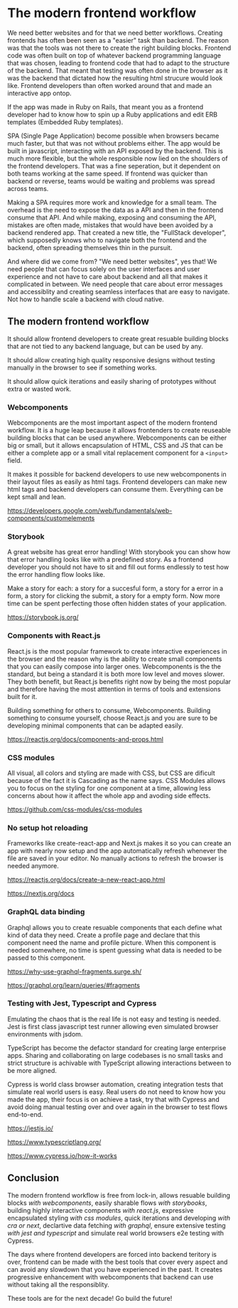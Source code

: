 # The modern frontend workflow

We need better websites and for that we need better workflows. Creating frontends has often been seen as a "easier" task than backend. The reason was that the tools was not there to create the right building blocks. Frontend code was often built on top of whatever backend programming language that was chosen, leading to frontend code that had to adapt to the structure of the backend. That meant that testing was often done in the browser as it was the backend that dictated how the resulting html strucure would look like. Frontend developers than often worked around that and made an interactive app ontop.

If the app was made in Ruby on Rails, that meant you as a frontend developer had to know how to spin up a Ruby applications and edit ERB templates (Embedded Ruby templates).

SPA (Single Page Application) become possible when browsers became much faster, but that was not without problems either. The app would be built in javascript, interacting with an API exposed by the backend. This is much more flexible, but the whole responsible now lied on the shoulders of the frontend developers. That was a fine seperation, but it dependent on both teams working at the same speed. If frontend was quicker than backend or reverse, teams would be waiting and problems was spread across teams.

Making a SPA requires more work and knowledge for a small team. The overhead is the need to expose the data as a API and then in the frontend consume that API. And while making, exposing and consuming the API, mistakes are often made, mistakes that would have been avoided by a backend rendered app. That created a new title, the "FullStack developer", which supposedly knows who to navigate both the frontend and the backend, often spreading themselves thin in the pursuit.

And where did we come from? "We need better websites", yes that! We need people that can focus solely on the user interfaces and user experience and not have to care about backend and all that makes it complicated in between. We need people that care about error messages and accessiblity and creating seamless interfaces that are easy to navigate. Not how to handle scale a backend with cloud native.

## The modern frontend workflow

It should allow frontend developers to create great resuable building blocks that are not tied to any backend language, but can be used by any.

It should allow creating high quality responsive designs without testing manually in the browser to see if something works.

It should allow quick iterations and easily sharing of prototypes without extra or wasted work.

### Webcomponents

Webcomponents are the most important aspect of the modern frontend workflow. It is a huge leap because it allows frontenders to create reuseable building blocks that can be used anywhere. Webcomponents can be either big or small, but it allows encapsulation of HTML, CSS and JS that can be either a complete app or a small vital replacement component for a `<input>` field.

It makes it possible for backend developers to use new webcomponents in their layout files as easily as html tags. Frontend developers can make new html tags and backend developers can consume them. Everything can be kept small and lean.

https://developers.google.com/web/fundamentals/web-components/customelements

### Storybook

A great website has great error handling! With storybook you can show how that error handling looks like with a predefined story. As a frontend developer you should not have to sit and fill out forms endlessly to test how the error handling flow looks like.

Make a story for each: a story for a succesful form, a story for a error in a form, a story for clicking the submit, a story for a empty form. Now more time can be spent perfecting those often hidden states of your application.

https://storybook.js.org/

### Components with React.js

React.js is the most popular framework to create interactive experiences in the browser and the reason why is the ability to create small components that you can easily compose into larger ones. Webcomponents is the the standard, but being a standard it is both more low level and moves slower. They both benefit, but React.js benefits right now by being the most popular and therefore having the most atttention in terms of tools and extensions built for it.

Building something for others to consume, Webcomponents. Building something to consume yourself, choose React.js and you are sure to be developing minimal components that can be adapted easily.

https://reactjs.org/docs/components-and-props.html

### CSS modules

All visual, all colors and styling are made with CSS, but CSS are dificult because of the fact it is Cascading as the name says. CSS Modules allows you to focus on the styling for one component at a time, allowing less concerns about how it affect the whole app and avoding side effects.

https://github.com/css-modules/css-modules

### No setup hot reloading

Frameworks like create-react-app and Next.js makes it so you can create an app with nearly now setup and the app automatically refresh whenever the file are saved in your editor. No manually actions to refresh the browser is needed anymore.

https://reactjs.org/docs/create-a-new-react-app.html

https://nextjs.org/docs

### GraphQL data binding

Graphql allows you to create resuable components that each define what kind of data they need. Create a profile page and declare that this component need the name and profile picture. When this component is needed somewhere, no time is spent guessing what data is needed to be passed to this component.

https://why-use-graphql-fragments.surge.sh/

https://graphql.org/learn/queries/#fragments

### Testing with Jest, Typescript and Cypress

Emulating the chaos that is the real life is not easy and testing is needed. Jest is first class javascript test runner allowing even simulated browser environments with jsdom. 

TypeScript has become the defactor standard for creating large enterprise apps. Sharing and collaborating on large codebases is no small tasks and strict structure is achivable with TypeScript allowing interactions between to be more aligned.

Cypress is world class browser automation, creating integration tests that simulate real world users is easy. Real users do not need to know how you made the app, their focus is on achieve a task, try that with Cypress and avoid doing manual testing over and over again in the browser to test flows end-to-end.

https://jestjs.io/

https://www.typescriptlang.org/

https://www.cypress.io/how-it-works

## Conclusion

The modern frontend workflow is free from lock-in, allows resuable building blocks *with webcomponents*, easily sharable flows *with storybooks*, building highly interactive components *with react.js*, expressive encapsulated styling *with css modules*, quick iterations and developing *with cra or next*, declartive data fetching *with graphql*, ensure extensive testing *with jest and typescript* and simulate real world browsers e2e testing with Cypress.

The days where frontend developers are forced into backend teritory is over, frontend can be made with the best tools that cover every aspect and can avoid any slowdown that you have experienced in the past. It creates progressive enhancement with webcomponents that backend can use without taking all the responsiblity.

These tools are for the next decade! Go build the future!

